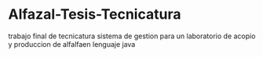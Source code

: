 # Alfazal-Tesis-Tecnicatura
trabajo final de tecnicatura sistema de gestion para un laboratorio de acopio y produccion de alfalfaen lenguaje java
